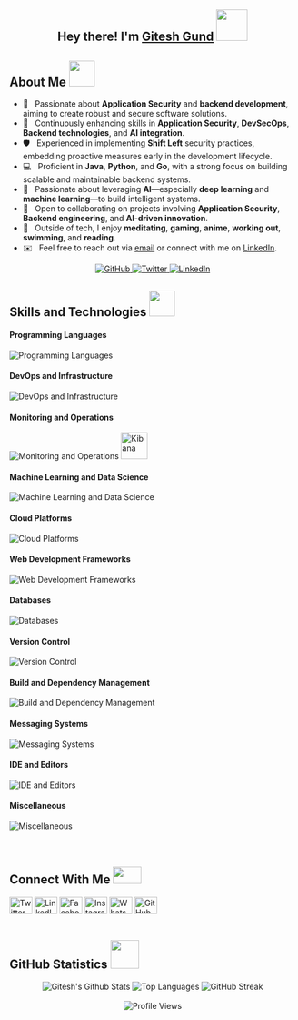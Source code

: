 <h2 align="center">Hey there! I'm <a href="https://www.linkedin.com/in/giteshgund/">Gitesh Gund</a> <img src="https://media.giphy.com/media/fGGV7FeScq2s/giphy.gif" width="55px"></h2>

<h2>About Me <img src="https://media.giphy.com/media/2y98KScHKeaQM/giphy.gif" width="45px"></h2>

- 🔐 &nbsp; Passionate about <strong>Application Security</strong> and <strong>backend development</strong>, aiming to create robust and secure software solutions.  
- 🌱 &nbsp; Continuously enhancing skills in <strong>Application Security</strong>, <strong>DevSecOps</strong>, <strong>Backend technologies</strong>, and <strong>AI integration</strong>.  
- 🛡️ &nbsp; Experienced in implementing <strong>Shift Left</strong> security practices, embedding proactive measures early in the development lifecycle.  
- 💻 &nbsp; Proficient in <strong>Java</strong>, <strong>Python</strong>, and <strong>Go</strong>, with a strong focus on building scalable and maintainable backend systems.  
- 🤖 &nbsp; Passionate about leveraging <strong>AI</strong>—especially <strong>deep learning</strong> and <strong>machine learning</strong>—to build intelligent systems.  
- 🤝 &nbsp; Open to collaborating on projects involving <strong>Application Security</strong>, <strong>Backend engineering</strong>, and <strong>AI-driven innovation</strong>.  
- 🎨 &nbsp; Outside of tech, I enjoy <strong>meditating</strong>, <strong>gaming</strong>, <strong>anime</strong>, <strong>working out</strong>, <strong>swimming</strong>, and <strong>reading</strong>.  
- ✉️ &nbsp; Feel free to reach out via [email](mailto:giteshgund1@gmail.com) or connect with me on [LinkedIn](https://www.linkedin.com/in/giteshgund/).

<div align="center">
  <a href="https://github.com/jetsunburst">
    <img src="https://img.shields.io/github/followers/jetsunburst?label=follow&style=social" alt="GitHub">
  </a>
  <a href="https://twitter.com/giteshgund">
    <img src="https://img.shields.io/twitter/follow/giteshgund?label=Twitter&style=social" alt="Twitter">
  </a>
  <a href="https://www.linkedin.com/in/giteshgund/">
    <img src="https://img.shields.io/badge/-LinkedIn-blue?style=flat-square&logo=Linkedin&logoColor=white" alt="LinkedIn">
  </a>
</div>


<h2 >Skills and Technologies <img src="https://media.giphy.com/media/3fNmJ20ErpkjK/giphy.gif" width="45px"></h2>
<div align="left">
  <h4>Programming Languages</h4>
  <img src="https://skillicons.dev/icons?i=py,java,go,js,c,cpp,bash,powershell,html" alt="Programming Languages" />
  
  <h4>DevOps and Infrastructure</h4>
  <img src="https://skillicons.dev/icons?i=kubernetes,docker,terraform,jenkins,linux,windows" alt="DevOps and Infrastructure" />
  
  <h4>Monitoring and Operations</h4>
  <img src="https://skillicons.dev/icons?i=grafana" alt="Monitoring and Operations" />
  <img src="https://cdn.jsdelivr.net/gh/devicons/devicon/icons/kibana/kibana-original.svg" alt="Kibana" width=47 />
  
  <h4>Machine Learning and Data Science</h4>
  <img src="https://skillicons.dev/icons?i=pytorch,sklearn,tensorflow,anaconda" alt="Machine Learning and Data Science" />
  
  <h4>Cloud Platforms</h4>
  <img src="https://skillicons.dev/icons?i=aws,gcp,azure" alt="Cloud Platforms" />
  
  <h4>Web Development Frameworks</h4>
  <img src="https://skillicons.dev/icons?i=flask,spring,nodejs" alt="Web Development Frameworks" />
  
  <h4> Databases</h4>
  <img src="https://skillicons.dev/icons?i=mysql,mongodb,postgres,sqlite" alt="Databases" />

  <h4>Version Control</h4>
  <img src="https://skillicons.dev/icons?i=git" alt="Version Control" />

  <h4>Build and Dependency Management</h4>
  <img src="https://skillicons.dev/icons?i=gradle,maven,npm" alt="Build and Dependency Management" />

  <h4>Messaging Systems</h4>
  <img src="https://skillicons.dev/icons?i=kafka" alt="Messaging Systems" />

  <h4>IDE and Editors</h4>
  <img src="https://skillicons.dev/icons?i=vscode,pycharm,idea,eclipse" alt="IDE and Editors" />

  <h4>Miscellaneous</h4>
  <img src="https://skillicons.dev/icons?i=postman" alt="Miscellaneous" />
</div>

<br>
<br>

<h2>Connect With Me <img src="https://media.giphy.com/media/JRlqKEzTDKci5JPcaL/giphy.gif" height="30px" width="50px"></h2>

<div align="left">
<a href="https://twitter.com/giteshgund" target="blank"><img align="center" src="https://img.icons8.com/fluency/48/twitter.png" alt="Twitter" height="30" width="40"></a>
<a href="https://www.linkedin.com/in/giteshgund/" target="blank"><img align="center" src="https://raw.githubusercontent.com/rahuldkjain/github-profile-readme-generator/master/src/images/icons/Social/linked-in-alt.svg" alt="LinkedIn" height="30" width="40"></a>
<a href="https://www.facebook.com/giteshgund" target="blank"><img align="center" src="https://raw.githubusercontent.com/rahuldkjain/github-profile-readme-generator/master/src/images/icons/Social/facebook.svg" alt="Facebook" height="30" width="40"></a>
<a href="https://www.instagram.com/gitesh.gund" target="blank"><img align="center" src="https://raw.githubusercontent.com/rahuldkjain/github-profile-readme-generator/master/src/images/icons/Social/instagram.svg" alt="Instagram" height="30" width="40"></a>
<a href="https://api.whatsapp.com/send/?phone=&text&app_absent=0&lang=en" target="blank"><img align="center" src="https://raw.githubusercontent.com/rahuldkjain/github-profile-readme-generator/master/src/images/icons/Social/whatsapp.svg" alt="WhatsApp" height="30" width="40"></a>
<a href="https://github.com/jetsunburst" target="blank"><img align="center" src="https://github.com/jetsunburst/jetsunburst/assets/91735941/bae0afd8-5bcb-4e4d-8bd5-f8915e06e2b4" alt="GitHub" height="30" width="40"></a>
</div>

<br>


<h2 align="centoer">GitHub Statistics <img src="https://media.giphy.com/media/Do5GRTYRIhSFy/giphy.gif" width="50px"></h2>
<div align="center">
  <img src="https://github-readme-stats.vercel.app/api?username=jetsunburst&include_all_commits=true&count_private=true&show_icons=true&line_height=20&title_color=7A7ADB&icon_color=2234AE&text_color=D3D3D3&bg_color=0,000000,130F40" alt="Gitesh's Github Stats">
  <img src="https://github-readme-stats.vercel.app/api/top-langs/?username=jetsunburst&layout=compact&text_color=daf7dc&bg_color=151515" alt="Top Languages">
  <img src="http://github-readme-streak-stats.herokuapp.com?user=jetsunburst&theme=highcontrast" alt="GitHub Streak">
</div>

<div align="center">
 <br>
<img src="https://komarev.com/ghpvc/?username=jetsunburst&label=Profile%20views&color=0e75b6&style=flat" alt="Profile Views">
  
</div>


